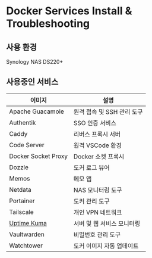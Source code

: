 # Docker Services Install & Troubleshooting

## 사용 환경
Synology NAS DS220+

## 사용중인 서비스
| <center>이미지</center>                        | <center>설명</center>      |
| ---------------------------------------------- | -------------------------- |
| Apache Guacamole                               | 원격 접속 및 SSH 관리 도구 |
| Authentik                                      | SSO 인증 서비스            |
| Caddy                                          | 리버스 프록시 서버         |
| Code Server                                    | 원격 VSCode 환경           |
| Docker Socket Proxy                            | Docker 소켓 프록시         |
| Dozzle                                         | 도커 로그 뷰어             |
| Memos                                          | 메모 앱                    |
| Netdata                                        | NAS 모니터링 도구          |
| Portainer                                      | 도커 관리 도구             |
| Tailscale                                      | 개인 VPN 네트워크          |
| [Uptime Kuma](/services/uptime-kuma/README.md) | 서버 및 웹 서비스 모니터링 |
| Vaultwarden                                    | 비밀번호 관리 도구         |
| Watchtower                                     | 도커 이미지 자동 업데이트  |
